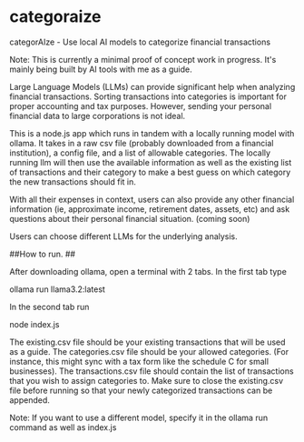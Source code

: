 # categoraize


categorAIze - Use local AI models to categorize financial transactions

Note: This is currently a minimal proof of concept work in progress. It's mainly being built by AI tools with me as a guide. 


Large Language Models (LLMs) can provide significant help when analyzing financial transactions. Sorting transactions into categories is important for proper accounting and tax purposes. However, sending your personal financial data to large corporations is not ideal. 

This is a node.js app which runs in tandem with a locally running model with ollama. It takes in a raw csv file (probably downloaded from a financial institution), a config file, and a list of allowable categories. The locally running llm will then use the available information as well as the existing list of transactions and their category to make a best guess on which category the new transactions should fit in. 

With all their expenses in context, users can also provide any other financial information (ie, approximate income, retirement dates, assets, etc) and ask questions about their personal financial situation. (coming soon)

Users can choose different LLMs for the underlying analysis. 


##How to run. ##

After downloading ollama, open a terminal with 2 tabs. In the first tab type

 ollama run llama3.2:latest

In the second tab run 

node index.js


The existing.csv file should be your existing transactions that will be used as a guide. The categories.csv file should be your allowed categories. (For instance, this might sync with a tax form like the schedule C for small businesses). The transactions.csv file should contain the list of transactions that you wish to assign categories to. Make sure to close the existing.csv file before running so that your newly categorized transactions can be appended. 

Note: If you want to use a different model, specify it in the ollama run command as well as index.js
